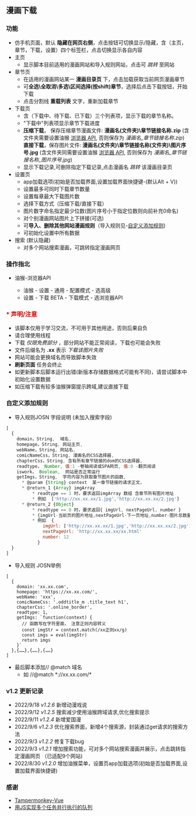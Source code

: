 ## 漫画下载

### 功能
- 仿手机页面，默认 **隐藏在网页右侧**，点击按钮可切换显示/隐藏，含（主页，章节，下载，设置）四个标签栏，点击切换显示各自内容
- 主页
  - 显示脚本目前适用的漫画网站和导入规则网站，点击可 *跳转* 至网站
- 章节页
  - 在适用的漫画网站某一 **漫画目录页** 下，点击加载获取当前网页漫画章节
  - 可**全选\全取消\多选\区间选择(按shift)章节**，选择后点击下载按钮，开始下载
  - 点击分割线 **重载列表** 文字，重新加载章节
- 下载页
  - 含（下载中、待下载、已下载）三个列表项，显示下载的章节名称。
  - "下载中"列表项显示章节下载进度
  - **压缩下载**， 保存压缩章节漫画文件: **漫画名(文件夹)\章节链接名称.zip** (含文件夹需要设置油猴 [浏览器 API](#browserapi), 否则保存为 *漫画名_章节链接名称.zip*) <br />
    **直接下载**，保存图片文件: **漫画名(文件夹)\章节链接名称(文件夹)\图片序号.jpg** (含文件夹同需要设置油猴 [浏览器 API](#browserapi), 否则保存为 *漫画名_章节链接名称_图片序号.jpg*)
  - 显示下载记录,可删除指定下载记录,点击漫画名 *跳转* 该漫画目录页
- 设置页
  - app加载选项(初始是否加载界面,设置加载界面快捷键-(默认Alt + V))
  - 设置最多可同时下载章节数量
  - 设置每章最大下载图片数
  - 选择下载方式（压缩下载/直接下载）
  - 图片数字命名指定最少位数(图片序号小于指定位数则向前补充0命名)
  - 对个别漫画网站图片上下拼接(可选)
  - 可**导入、删除其他网站漫画规则**（导入规则见-[自定义添加规则](#自定义添加规则))
  - 可初始化设置中所有数据
- 搜索 (默认隐藏)
  - 对多个网站搜索漫画，可跳转指定漫画网页

### 操作指北
 - <sapn id='browserapi'> 油猴-浏览器API
    - 油猴 - 设置 - 通用 - 配置模式 - 选高级
    - 设置 - 下载 BETA - 下载模式 - 选浏览器API

### <font color="#dd0000">* 声明/注意</font>
  - 该脚本仅用于学习交流，不可用于其他用途，否则后果自负
  - 请合理使用线程
  - 下载 *仅限免费部分* ，部分网站不能正常阅读，下载也可能会失败
  - 文件后缀名为 **.xx** 表示 *下载该图片失败*
  - 网站可能会更换域名而导致脚本失效
  - **刷新页面** 任务会终止
  - 如更新脚本后脚本运行出错(新版本存储数据格式可能有不同)，请尝试脚本中初始化设置数据
  - 如压缩下载有较多油猴弹窗提示跨域,建议直接下载

### 自定义添加规则
- 导入规则JOSN 字段说明 (未加入搜索字段)

```js
[
  {
    domain，String,  域名,
    homepage，String, 网站主页,
    webName，String, 网站名,
    comicNameCss，String, 漫画名的CSS选择器,
    chapterCss，String, 含有所有章节链接的dom的CSS选择器,
    readtype， Number, 值:1 -卷轴阅读或SPA网页, 值:0 -翻页阅读
    iswork， Boolean,  网站是否正常运行
    getImgs，String,  字符内容为获取章节图片的函数,
      * @param {String} context  某一章节链接的请求正文，
      * @return_1 {Array} imgArray
          * readtype == 1 时，要求返回imgArray 数组 含章节所有图片地址
          * 例如  ['http://xx.xx.xx/1.jpg','http://xx.xx.xx/2.jpg']
      * @return_2 {Object} 
          * readtype == 0 时，要求返回{ imgUrl, nextPageUrl, number }
          * {imgUrl-当前页的图片地址,nextPageUrl-下一页地址,number-图片总数量}
          * 例如  { 
              imgUrl: ['http://xx.xx.xx/1.jpg','http://xx.xx.xx/2.jpg']
              nextPageUrl: 'http://xx.xx.xx/xx.html'
              number: 12
            }
  }
]
```


- 导入规则 JOSN举例

```
[
  {
    domain: 'xx.xx.com',
    homepage: 'https://xx.xx.com/',
    webName: 'xxx',
    comicNameCss: '.oddtitle_m .title_text h1',
    chapterCss: '.online_border',
    readtype: 1,
    getImgs: `function(context) {
      // 函数写在字符里面， 注意正则内容转义
      const imgStr = context.match(/xx正则xx/g)
      const imgs = eval(imgStr)
      return imgs
    }`
  },{……},{……},{……}
]
```

- 最后脚本添加// @match   域名
  - 如    //@match   \*://xx.xx.com/\*


### v1.2 更新记录
  - 2022/9/18 *v1.2.6*  新增动漫戏说
  - 2022/9/12 *v1.2.5*  搜索减少使用油猴跨域请求,优化搜索提示
  - 2022/9/11 *v1.2.4*  新增爱国漫
  - 2022/9/6 *v1.2.3*  优化搜索界面，新增4个搜索源，封装通过get请求的搜索方法
  - 2022/9/3 *v1.2.2*  修复下载bug
  - 2022/9/3 *v1.2.1*  增加搜索功能，可对多个网站搜索漫画并展示，点击跳转指定漫画网页 （已适配9个网站)
  - 2022/8/30 *v1.2.0*  增加油猴菜单，设置页app加载选项(初始是否加载界面,设置加载界面快捷键)


### 感谢
  - [Tampermonkey-Vue](https://github.com/huangxubo23/tampermonkey-vue)
  - [用JS实现多个任务并行执行的队列](https://juejin.cn/post/6844903961728647181)

